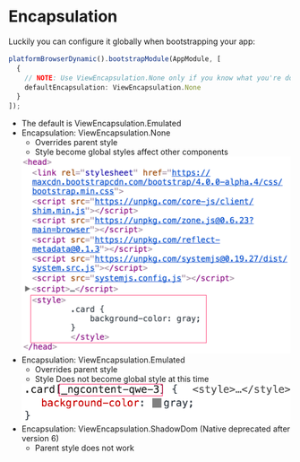 # Encapsulation



Luckily you can configure it globally when bootstrapping your app:

```typescript
platformBrowserDynamic().bootstrapModule(AppModule, [
  {
    // NOTE: Use ViewEncapsulation.None only if you know what you're doing.
    defaultEncapsulation: ViewEncapsulation.None
  }
]);
```

- The default is ViewEncapsulation.Emulated
- Encapsulation: ViewEncapsulation.None
  - Overrides parent style
  - Style become global styles affect other components
   <img   src="https://github.com/ghoul007/snippets-Angular/blob/master/img/None.png">
- Encapsulation: ViewEncapsulation.Emulated
  - Overrides parent style
  - Style Does not become global style at this time
  <img   src="https://github.com/ghoul007/snippets-Angular/blob/master/img/emulated.png">
- Encapsulation: ViewEncapsulation.ShadowDom (Native deprecated after version 6)
  -  Parent style does not work
